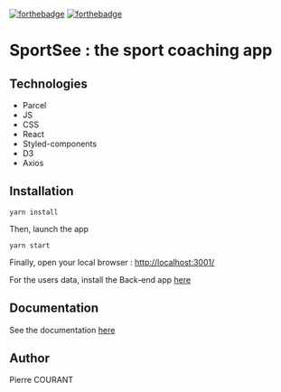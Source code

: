 [![forthebadge](https://forthebadge.com/images/badges/made-with-javascript.svg)](https://forthebadge.com) [![forthebadge](https://forthebadge.com/images/badges/uses-css.svg)](https://forthebadge.com)

# SportSee : the sport coaching app

## Technologies

- Parcel
- JS
- CSS
- React
- Styled-components
- D3
- Axios

## Installation

```console
yarn install
```

Then, launch the app

```console
yarn start
```

Finally, open your local browser : [http://localhost:3001/](http://localhost:3001/)

For the users data, install the Back-end app [here](https://github.com/OpenClassrooms-Student-Center/P9-front-end-dashboard)

## Documentation

See the documentation [here](/docs/index.html)

## Author

Pierre COURANT
